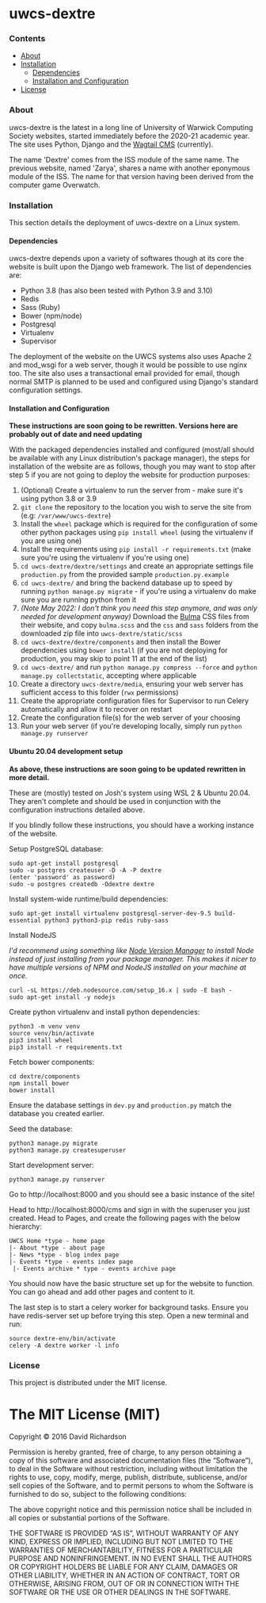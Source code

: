 # uwcs-dextre

### Contents
* [About](#about)
* [Installation](#installation)
  * [Dependencies](#dependencies)
  * [Installation and Configuration](#installation-and-configuration)
* [License](#license)

### About
uwcs-dextre is the latest in a long line of University of Warwick Computing Society websites, started immediately before the 2020-21 academic year. The site uses Python, Django and the [Wagtail CMS](https://github.com/torchbox/wagtail) (currently).

The name 'Dextre' comes from the ISS module of the same name. The previous website, named 'Zarya', shares a name with another eponymous module of the ISS. The name for that version having been derived from the computer game Overwatch.

### Installation
This section details the deployment of uwcs-dextre on a Linux system.

#### Dependencies
uwcs-dextre depends upon a variety of softwares though at its core the website is built upon the Django web framework. The list of dependencies are:

* Python 3.8 (has also been tested with Python 3.9 and 3.10)
* Redis
* Sass (Ruby)
* Bower (npm/node)
* Postgresql
* Virtualenv
* Supervisor

The deployment of the website on the UWCS systems also uses Apache 2 and mod_wsgi for a web server, though it would be possible to use nginx too. The site also uses a transactional email provided for email, though normal SMTP is planned to be used and configured using Django's standard configuration settings.

#### Installation and Configuration
**These instructions are soon going to be rewritten. Versions here are probably out of date and need updating**

With the packaged dependencies installed and configured (most/all should be available with any Linux distribution's package manager), the steps for installation of the website are as follows, though you may want to stop after step 5 if you are not going to deploy the website for production purposes:

1. (Optional) Create a virtualenv to run the server from - make sure it's using python 3.8 or 3.9
2. `git clone` the repository to the location you wish to serve the site from (e.g: `/var/www/uwcs-dextre`)
3. Install the `wheel` package which is required for the configuration of some other python packages using `pip install wheel` (using the virtualenv if you are using one)   
4. Install the requirements using `pip install -r requirements.txt` (make sure you're using the virtualenv if you're using one)
5. `cd uwcs-dextre/dextre/settings` and create an appropriate settings file `production.py` from the provided sample `production.py.example`
6. `cd uwcs-dextre/` and bring the backend database up to speed by running `python manage.py migrate` - if you're using a virtualenv do make sure you are running python from it
7. *(Note May 2022: I don't think you need this step anymore, and was only needed for development anyway)* Download the [Bulma](https://bulma.io/) CSS files from their website, and copy `bulma.scss` and the `css` and `sass` folders from the downloaded zip file into `uwcs-dextre/static/scss`
8. `cd uwcs-dextre/dextre/components` and then install the Bower dependencies using `bower install` (if you are not deploying for production, you may skip to point 11 at the end of the list)
9. `cd uwcs-dextre/` and run `python manage.py compress --force` and `python manage.py collectstatic`, accepting where applicable
10. Create a directory `uwcs-dextre/media`, ensuring your web server has sufficient access to this folder (`rwx` permissions)
11. Create the appropriate configuration files for Supervisor to run Celery automatically and allow it to recover on restart
12. Create the configuration file(s) for the web server of your choosing
13. Run your web server (if you're developing locally, simply run `python manage.py runserver`

#### Ubuntu 20.04 development setup
**As above, these instructions are soon going to be updated rewritten in more detail.**

These are (mostly) tested on Josh's system using WSL 2 & Ubuntu 20.04. They aren't complete and should be used in conjunction with the configuration instructions detailed above.

If you blindly follow these instructions, you should have a working instance of the website.

Setup PostgreSQL database:
```
sudo apt-get install postgresql
sudo -u postgres createuser -D -A -P dextre
(enter 'password' as password)
sudo -u postgres createdb -Odextre dextre
```

Install system-wide runtime/build dependencies:
```
sudo apt-get install virtualenv postgresql-server-dev-9.5 build-essential python3 python3-pip redis ruby-sass
```

Install NodeJS

*I'd recommend using something like [Node Version Manager](https://github.com/nvm-sh/nvm) to install Node instead of just installing from your package manager. This makes it nicer to have multiple versions of NPM and NodeJS installed on your machine at once.*

```
curl -sL https://deb.nodesource.com/setup_16.x | sudo -E bash -
sudo apt-get install -y nodejs
```

Create python virtualenv and install python dependencies:
```
python3 -m venv venv
source venv/bin/activate
pip3 install wheel
pip3 install -r requirements.txt
```

Fetch bower components:
```
cd dextre/components
npm install bower
bower install
```

Ensure the database settings in `dev.py` and `production.py` match the database you created earlier.

Seed the database:
```
python3 manage.py migrate
python3 manage.py createsuperuser
```

Start development server:
```
python3 manage.py runserver
```

Go to http://localhost:8000 and you should see a basic instance of the site!

Head to http://localhost:8000/cms and sign in with the superuser you just created. Head to Pages, and create the following pages with the below hierarchy:
```
UWCS Home *type - home page
|- About *type - about page
|- News *type - blog index page
|- Events *type - events index page
 |- Events archive * type - events archive page
```

You should now have the basic structure set up for the website to function. You can go ahead and add other pages and content to it.

The last step is to start a celery worker for background tasks. Ensure you have redis-server set up before trying this step. Open a new terminal and run:

```
source dextre-env/bin/activate
celery -A dextre worker -l info
```

### License
This project is distributed under the MIT license.

The MIT License (MIT)
=====================

Copyright © 2016 David Richardson

Permission is hereby granted, free of charge, to any person
obtaining a copy of this software and associated documentation
files (the “Software”), to deal in the Software without
restriction, including without limitation the rights to use,
copy, modify, merge, publish, distribute, sublicense, and/or sell
copies of the Software, and to permit persons to whom the
Software is furnished to do so, subject to the following
conditions:

The above copyright notice and this permission notice shall be
included in all copies or substantial portions of the Software.

THE SOFTWARE IS PROVIDED “AS IS”, WITHOUT WARRANTY OF ANY KIND,
EXPRESS OR IMPLIED, INCLUDING BUT NOT LIMITED TO THE WARRANTIES
OF MERCHANTABILITY, FITNESS FOR A PARTICULAR PURPOSE AND
NONINFRINGEMENT. IN NO EVENT SHALL THE AUTHORS OR COPYRIGHT
HOLDERS BE LIABLE FOR ANY CLAIM, DAMAGES OR OTHER LIABILITY,
WHETHER IN AN ACTION OF CONTRACT, TORT OR OTHERWISE, ARISING
FROM, OUT OF OR IN CONNECTION WITH THE SOFTWARE OR THE USE OR
OTHER DEALINGS IN THE SOFTWARE.
